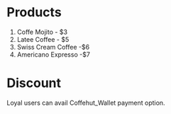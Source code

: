 # Products

1. Coffe Mojito         - $3
2. Latee Coffee         - $5
3. Swiss Cream Coffee   -$6
4. Americano Expresso   -$7

# Discount
Loyal users can avail Coffehut_Wallet payment option.
